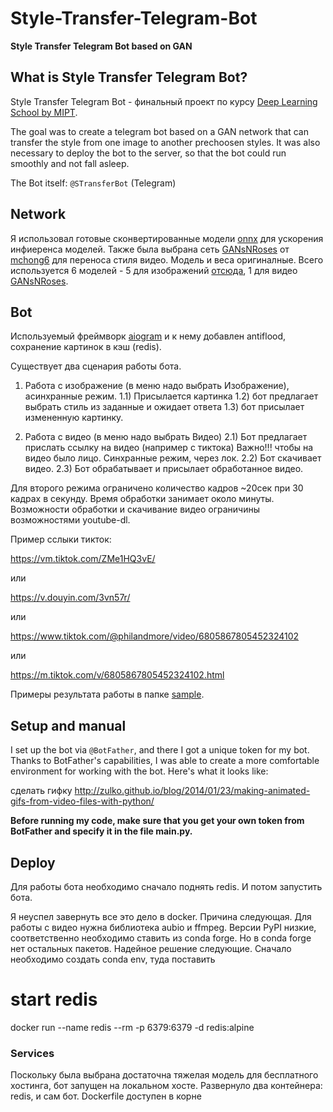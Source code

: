 # Style-Transfer-Telegram-Bot
**Style Transfer Telegram Bot based on GAN**

What is Style Transfer Telegram Bot?
------------------------------------
Style Transfer Telegram Bot - финальный проект по курсу [Deep Learning School by MIPT](https://en.dlschool.org/).

The goal was to create a telegram bot based on a GAN network that can transfer the style from one image to another prechoosen styles. It was also necessary to deploy the bot to the server, so that the bot could run smoothly and not fall asleep.

The Bot itself: `@STransferBot` (Telegram)


Network
-------
Я использовал готовые сконвертированные модели [onnx](https://github.com/microsoft/onnxruntime) для ускорения инфиеренса моделей. Также была выбрана сеть [GANsNRoses](https://github.com/mchong6/GANsNRoses) от [mchong6](https://github.com/mchong6) для переноса стиля видео. Модель и веса оригиналные. 
Всего используется 6 моделей - 5 для изображений [отсюда](https://github.com/onnx/models/tree/master/vision/style_transfer/fast_neural_style/model), 1 для видео [GANsNRoses](https://github.com/mchong6/GANsNRoses). 


Bot
---
Используемый фреймворк [aiogram](https://docs.aiogram.dev/en/latest/index.html) и к нему добавлен antiflood, сохранение картинок в кэш (redis).    

Существует два сценария работы бота.
1) Работа с изображение (в меню надо выбрать Изображение), асинхранные режим.
1.1) Присылается картинка
1.2) бот предлагает выбрать стиль из заданные и ожидает ответа
1.3) бот присылает измененную картинку.

2) Работа с видео (в меню надо выбрать Видео)
2.1) Бот предлагает прислать ссылку на видео (например с тиктока) Важно!!! чтобы на видео было лицо. Синхранные режим, через лок.
2.2) Бот скачивает видео.
2.3) Бот обрабатывает и присылает обработанное видео.

Для второго режима ограничено количество кадров ~20сек при 30 кадрах в секунду. Время обработки занимает около минуты. Возможности обработки и скачивание видео ограничины возможностями youtube-dl. 

Пример сслыки тикток:

https://vm.tiktok.com/ZMe1HQ3vE/

или

https://v.douyin.com/3vn57r/

или

https://www.tiktok.com/@philandmore/video/6805867805452324102

или

https://m.tiktok.com/v/6805867805452324102.html

Примеры результата работы в папке [sample](samples/output9.mp4).


Setup and manual
----------------
I set up the bot via `@BotFather`, and there I got a unique token for my bot.
Thanks to BotFather's capabilities, I was able to create a more comfortable environment for working with the bot. Here's what it looks like:

сделать гифку
http://zulko.github.io/blog/2014/01/23/making-animated-gifs-from-video-files-with-python/

**Before running my code, make sure that you get your own token from BotFather and specify it in the file main.py.**

Deploy
------
Для работы бота необходимо сначало поднять redis. И потом запустить бота.

Я неуспел завернуть все это дело в docker. Причина следующая. Для работы с видео нужна библиотека aubio и ffmpeg. Версии PyPI низкие, соответственно необходимо ставить из conda forge.
Но в conda forge нет остальных пакетов.
Надейное решение следующие. Сначало необходимо создать conda env, туда поставить 

# start redis
docker run --name redis --rm -p 6379:6379 -d redis:alpine

### Services
Поскольку была выбрана достаточна тяжелая модель для бесплатного хостинга, бот запущен на локальном хосте. Развернуло два контейнера: redis, и сам бот.
Dockerfile доступен в корне